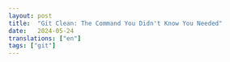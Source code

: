 ```yaml
---
layout: post
title:  "Git Clean: The Command You Didn't Know You Needed"
date:   2024-05-24
translations: ["en"]
tags: ["git"]
---
```

